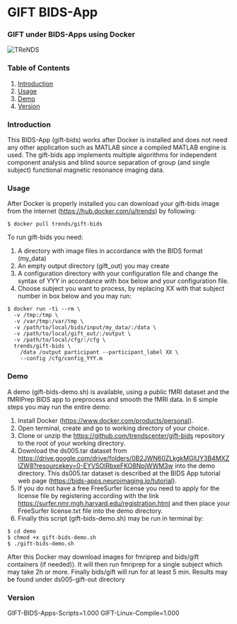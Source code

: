 # GIFT BIDS-App
### GIFT under BIDS-Apps using Docker
![TReNDS](https://trendscenter.org/wp-content/uploads/2019/06/background_eeg_1.jpg)
### Table of Contents
1. [Introduction](#secIntro)
2. [Usage](#secUsage)
3. [Demo](#secDemo)
4. [Version](#secVer)
### Introduction <a name="secIntro"></a>
This BIDS-App (gift-bids) works after Docker is installed and does not need any other application such as MATLAB since a compiled MATLAB engine is used. The gift-bids app implements multiple algorithms for independent component analysis and blind source separation of group (and single subject) functional magnetic resonance imaging data.
### Usage <a name="secUsage"></a>
After Docker is properly installed you can download your gift-bids image from the internet (https://hub.docker.com/u/trends) by following:
```
$ docker pull trends/gift-bids
```
To run gift-bids you need: 
1. A directory with image files in accordance with the BIDS format (my_data)
2. An empty output directory (gift_out) you may create
3. A configuration directory with your configuration file and change the syntax of YYY in accordance with box below and your configuration file.
4. Choose subject you want to process, by replacing XX with that subject number in box below and you may run:
```
$ docker run -ti --rm \
  -v /tmp:/tmp \
  -v /var/tmp:/var/tmp \
  -v /path/to/local/bids/input/my_data/:/data \
  -v /path/to/local/gift_out/:/output \
  -v /path/to/local/cfg/:/cfg \
  trends/gift-bids \
    /data /output participant --participant_label XX \
    --config /cfg/config_YYY.m
```
### Demo <a name="secDemo"></a>
A demo (gift-bids-demo.sh) is available, using a public fMRI dataset and the fMRIPrep BIDS app to preprocess and smooth the fMRI data. In 6 simple steps you may run the entire demo:
1. Install Docker (https://www.docker.com/products/personal).
2. Open terminal, create and go to working directory of your choice.
3. Clone or unzip the https://github.com/trendscenter/gift-bids repository to the root of your working directory.
4. Download the ds005.tar dataset from https://drive.google.com/drive/folders/0B2JWN60ZLkgkMGlUY3B4MXZIZW8?resourcekey=0-EYVSOlRbxeFKO8NpjWWM3w into the demo directory. This ds005.tar dataset is described at the BIDS App tutorial web page (https://bids-apps.neuroimaging.io/tutorial).
5. If you do not have a free FreeSurfer license you need to apply for the license file by registering according with the link https://surfer.nmr.mgh.harvard.edu/registration.html and then place your FreeSurfer license.txt file into the demo directory.
6. Finally this script (gift-bids-demo.sh) may be run in terminal by: 
```
$ cd demo
$ chmod +x gift-bids-demo.sh
$ ./gift-bids-demo.sh
```
After this Docker may download images for fmriprep and bids/gift containers (if needed)). It will then run fmriprep for a single subject which may take 2h or more. Finally bids/gift will run for at least 5 min. Results may be found under ds005-gift-out directory
### Version <a name="secVer"></a>
GIFT-BIDS-Apps-Scripts=1.000
GIFT-Linux-Compile=1.000
